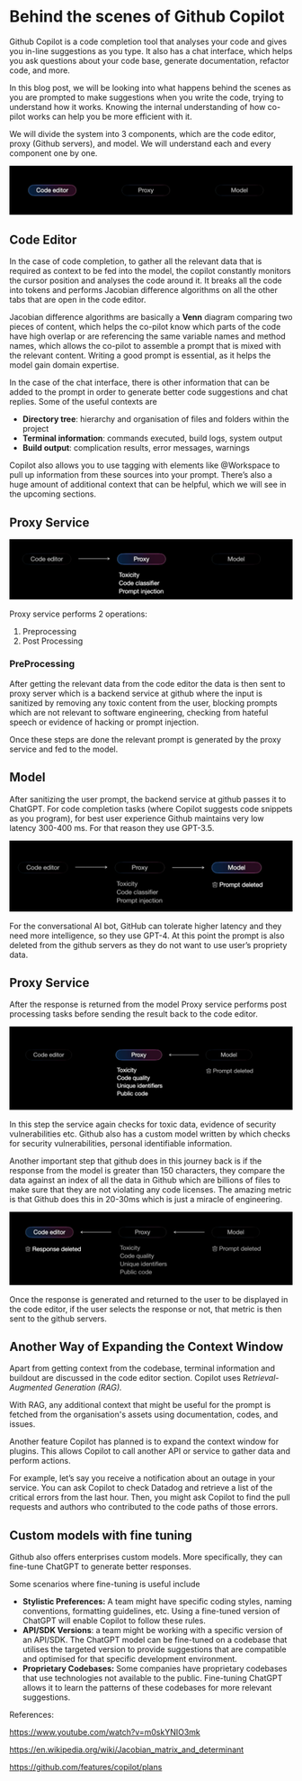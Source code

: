 # Behind the scenes of Github Copilot

Github Copilot is a code completion tool that analyses your code and gives you in-line suggestions as you type. It also has a chat interface, which helps you ask questions about your code base, generate documentation, refactor code, and more.

In this blog post, we will be looking into what happens behind the scenes as you are prompted to make suggestions when you write the code, trying to understand how it works. Knowing the internal understanding of how co-pilot works can help you be more efficient with it.

We will divide the system into 3 components, which are the code editor, proxy (Github servers), and model. We will understand each and every component one by one.

![Screenshot 2024-06-02 at 6.06.55 PM.png](github/Screenshot_2024-06-02_at_6.06.55_PM.png)

## Code Editor

In the case of code completion, to gather all the relevant data that is required as context to be fed into the model, the copilot constantly monitors the cursor position and analyses the code around it. It breaks all the code into tokens and performs Jacobian difference algorithms on all the other tabs that are open in the code editor.

Jacobian difference algorithms are basically a **Venn** diagram comparing two pieces of content, which helps the co-pilot know which parts of the code have high overlap or are referencing the same variable names and method names, which allows the co-pilot to assemble a prompt that is mixed with the relevant content. Writing a good prompt is essential, as it helps the model gain domain expertise.

In the case of the chat interface, there is other information that can be added to the prompt in order to generate better code suggestions and chat replies. Some of the useful contexts are

- **Directory tree**: hierarchy and organisation of files and folders within the project
- **Terminal information**: commands executed, build logs, system output
- **Build output**: complication results, error messages, warnings

Copilot also allows you to use tagging with elements like @Workspace to pull up information from these sources into your prompt. There’s also a huge amount of additional context that can be helpful, which we will see in the upcoming sections.

## Proxy Service

![Screenshot 2024-06-02 at 6.23.41 PM.png](github/Screenshot_2024-06-02_at_6.23.41_PM.png)

Proxy service performs 2 operations:

1. Preprocessing
2. Post Processing

### PreProcessing

After getting the relevant data from the code editor the data is then sent to proxy server which is a backend service at github where the input is sanitized by removing any toxic content from the user, blocking prompts which are not relevant to software engineering, checking from hateful speech or evidence of hacking or prompt injection.

Once these steps are done the relevant prompt is generated by the proxy service and fed to the model.

## Model

After sanitizing the user prompt, the backend service at github passes it to ChatGPT. For code completion tasks (where Copilot suggests code snippets as you program), for best user experience Github maintains very low latency 300-400 ms. For that reason they use GPT-3.5.

![Screenshot 2024-06-02 at 6.31.39 PM.png](github/Screenshot_2024-06-02_at_6.31.39_PM.png)

For the conversational AI bot, GitHub can tolerate higher latency and they need more intelligence, so they use GPT-4. At this point the prompt is also deleted from the github servers as they do not want to use user’s propriety data.

## Proxy Service

After the response is returned from the model Proxy service performs post processing tasks before sending the result back to the code editor.

![Screenshot 2024-06-02 at 6.37.09 PM.png](github/Screenshot_2024-06-02_at_6.37.09_PM.png)

In this step the service again checks for toxic data, evidence of security vulnerabilities etc. Github also has a custom model written by which checks for security vulnerabilities, personal identifiable information.

Another important step that github does in this journey back is if the response from the model is greater than 150 characters, they compare the data against an index of all the data in Github which are billions of files to make sure that they are not violating any code licenses. The amazing metric is that Github does this in 20-30ms which is just a miracle of engineering.

![Screenshot 2024-06-02 at 7.21.31 PM.png](github/Screenshot_2024-06-02_at_7.21.31_PM.png)

Once the response is generated and returned to the user to be displayed in the code editor, if the user selects the response or not, that metric is then sent to the github servers.

## Another Way of Expanding the Context Window

Apart from getting context from the codebase, terminal information and buildout are discussed in the code editor section. Copilot uses R*etrieval-Augmented Generation (RAG).*

With RAG, any additional context that might be useful for the prompt is fetched from the organisation's assets using documentation, codes, and issues.

Another feature Copilot has planned is to expand the context window for plugins. This allows Copilot to call another API or service to gather data and perform actions.

For example, let’s say you receive a notification about an outage in your service. You can ask Copilot to check Datadog and retrieve a list of the critical errors from the last hour. Then, you might ask Copilot to find the pull requests and authors who contributed to the code paths of those errors.

## **Custom models with fine tuning**

Github also offers enterprises custom models. More specifically, they can fine-tune ChatGPT to generate better responses.

Some scenarios where fine-tuning is useful include

- **Stylistic Preferences:** A team might have specific coding styles, naming conventions, formatting guidelines, etc. Using a fine-tuned version of ChatGPT will enable Copilot to follow these rules.
- **API/SDK Versions**: a team might be working with a specific version of an API/SDK. The ChatGPT model can be fine-tuned on a codebase that utilises the targeted version to provide suggestions that are compatible and optimised for that specific development environment.
- **Proprietary Codebases:** Some companies have proprietary codebases that use technologies not available to the public. Fine-tuning ChatGPT allows it to learn the patterns of these codebases for more relevant suggestions.

References:

https://www.youtube.com/watch?v=m0skYNIO3mk

https://en.wikipedia.org/wiki/Jacobian_matrix_and_determinant

https://github.com/features/copilot/plans
